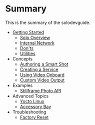 # Summary

This is the summary of the solodevguide.

* [Getting Started](getting-started.md)
   * [Solo Overview](overview.md)
   * [Internal Network](network.md)
   * [Don'ts](donts.md)
   * [Utilities](utils.md)
* Concepts
   * [Authoring a Smart Shot](smartshot.md)
   * [Creating a Service](service.md)
   * [Using Video Onboard](video.md)
   * [Custom Video Output](video-out.md)
* Examples
   * [Stillframe Photo API](stillframe.md)
* Advanced Topics
   * [Yocto Linux](linux.md)
   * [Accessory Bay](accessories.md)
* Troubleshooting
   * [Factory Reset](reset.md)
